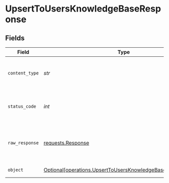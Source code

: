 # UpsertToUsersKnowledgeBaseResponse


## Fields

| Field                                                                                                                            | Type                                                                                                                             | Required                                                                                                                         | Description                                                                                                                      | Example                                                                                                                          |
| -------------------------------------------------------------------------------------------------------------------------------- | -------------------------------------------------------------------------------------------------------------------------------- | -------------------------------------------------------------------------------------------------------------------------------- | -------------------------------------------------------------------------------------------------------------------------------- | -------------------------------------------------------------------------------------------------------------------------------- |
| `content_type`                                                                                                                   | *str*                                                                                                                            | :heavy_check_mark:                                                                                                               | HTTP response content type for this operation                                                                                    |                                                                                                                                  |
| `status_code`                                                                                                                    | *int*                                                                                                                            | :heavy_check_mark:                                                                                                               | HTTP response status code for this operation                                                                                     |                                                                                                                                  |
| `raw_response`                                                                                                                   | [requests.Response](https://requests.readthedocs.io/en/latest/api/#requests.Response)                                            | :heavy_check_mark:                                                                                                               | Raw HTTP response; suitable for custom response parsing                                                                          |                                                                                                                                  |
| `object`                                                                                                                         | [Optional[operations.UpsertToUsersKnowledgeBaseResponseBody]](../../models/operations/upserttousersknowledgebaseresponsebody.md) | :heavy_minus_sign:                                                                                                               | Successful operation                                                                                                             | {"status":"success"}                                                                                                             |